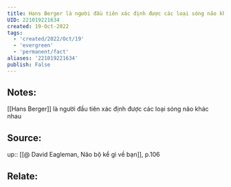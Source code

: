 ```yaml
---
title: Hans Berger là người đầu tiên xác định được các loại sóng não khác nhau
UID: 221019221634
created: 19-Oct-2022
tags:
  - 'created/2022/Oct/19'
  - 'evergreen'
  - 'permanent/fact'
aliases: '221019221634'
publish: False
---
```

## Notes:
[[Hans Berger]] là người đầu tiên xác định được các loại sóng não khác nhau

## Source:
up:: [[@ David Eagleman, Não bộ kể gì về bạn]], p.106

## Relate:
